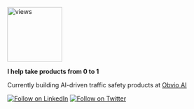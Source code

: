<a href="https://github.com/saqibama"><img alt="views" title="Github views" src="https://komarev.com/ghpvc/?username=saqibama&style=flat-square" width="125"/></a>

<b><p>I help take products from 0 to 1</p></b>
<p>Currently building AI-driven traffic safety products at <a href="https://obvio.ai" target="_blank">Obvio AI</a></p>

<p align="left">
  <a href="https://www.linkedin.com/in/saqibama/"><img title="Follow on LinkedIn" src="https://img.shields.io/badge/LinkedIn-0077B5?style=for-the-badge&logo=linkedin&logoColor=white"/></a>
  <a href="https://twitter.com/saqibama"><img title="Follow on Twitter" src="https://img.shields.io/badge/Twitter-1DA1F2?style=for-the-badge&logo=twitter&logoColor=white"/></a>
</p>

